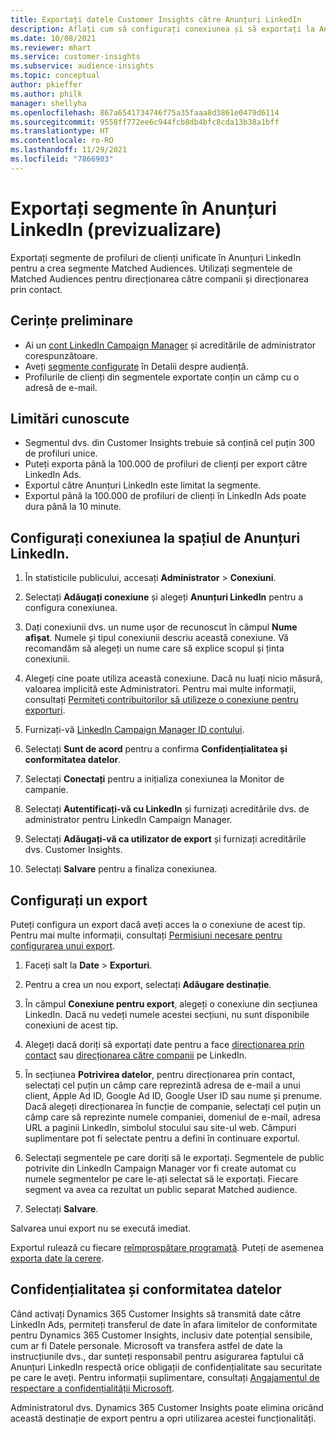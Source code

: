```yaml
---
title: Exportați datele Customer Insights către Anunțuri LinkedIn
description: Aflați cum să configurați conexiunea și să exportați la Anunțuri LinkedIn.
ms.date: 10/08/2021
ms.reviewer: mhart
ms.service: customer-insights
ms.subservice: audience-insights
ms.topic: conceptual
author: pkieffer
ms.author: philk
manager: shellyha
ms.openlocfilehash: 867a6541734746f75a35faaa8d3861e0479d6114
ms.sourcegitcommit: 9558ff772ee6c944fcb8db4bfc8cda13b38a1bff
ms.translationtype: HT
ms.contentlocale: ro-RO
ms.lasthandoff: 11/29/2021
ms.locfileid: "7866903"
---
```

# <a name="export-segments-to-linkedin-ads-preview"></a>Exportați segmente în Anunțuri LinkedIn (previzualizare)

Exportați segmente de profiluri de clienți unificate în Anunțuri LinkedIn pentru a crea segmente Matched Audiences. Utilizați segmentele de Matched Audiences pentru direcționarea către companii și direcționarea prin contact.

## <a name="prerequisites"></a>Cerințe preliminare

-   Ai un [cont LinkedIn Campaign Manager](https://business.linkedin.com/marketing-solutions/ads) și acreditările de administrator corespunzătoare.
-   Aveți [segmente configurate](segments.md) în Detalii despre audiență.
-   Profilurile de clienți din segmentele exportate conțin un câmp cu o adresă de e-mail.

## <a name="known-limitations"></a>Limitări cunoscute

- Segmentul dvs. din Customer Insights trebuie să conțină cel puțin 300 de profiluri unice. 
- Puteți exporta până la 100.000 de profiluri de clienți per export către LinkedIn Ads.
- Exportul către Anunțuri LinkedIn este limitat la segmente.
- Exportul până la 100.000 de profiluri de clienți în LinkedIn Ads poate dura până la 10 minute. 

## <a name="set-up-the-connection-to-linkedin-ads"></a>Configurați conexiunea la spațiul de Anunțuri LinkedIn.

1. În statisticile publicului, accesați **Administrator** > **Conexiuni**.

1. Selectați **Adăugați conexiune** și alegeți **Anunțuri LinkedIn** pentru a configura conexiunea.

1. Dați conexiunii dvs. un nume ușor de recunoscut în câmpul **Nume afișat**. Numele și tipul conexiunii descriu această conexiune. Vă recomandăm să alegeți un nume care să explice scopul și ținta conexiunii.

1. Alegeți cine poate utiliza această conexiune. Dacă nu luați nicio măsură, valoarea implicită este Administratori. Pentru mai multe informații, consultați [Permiteți contribuitorilor să utilizeze o conexiune pentru exporturi](connections.md#allow-contributors-to-use-a-connection-for-exports).

1. Furnizați-vă [LinkedIn Campaign Manager ID contului](https://www.linkedin.com/help/lms/answer/a424270).

1. Selectați **Sunt de acord** pentru a confirma **Confidențialitatea și conformitatea datelor**.

1. Selectați **Conectați** pentru a inițializa conexiunea la Monitor de campanie.

1. Selectați **Autentificați-vă cu LinkedIn** și furnizați acreditările dvs. de administrator pentru LinkedIn Campaign Manager.

1. Selectați **Adăugați-vă ca utilizator de export** și furnizați acreditările dvs. Customer Insights.

1. Selectați **Salvare** pentru a finaliza conexiunea.

## <a name="configure-an-export"></a>Configurați un export

Puteți configura un export dacă aveți acces la o conexiune de acest tip. Pentru mai multe informații, consultați [Permisiuni necesare pentru configurarea unui export](export-destinations.md#set-up-a-new-export).

1. Faceți salt la **Date** > **Exporturi**.

1. Pentru a crea un nou export, selectați **Adăugare destinație**.

1. În câmpul **Conexiune pentru export**, alegeți o conexiune din secțiunea LinkedIn. Dacă nu vedeți numele acestei secțiuni, nu sunt disponibile conexiuni de acest tip.

1. Alegeți dacă doriți să exportați date pentru a face [direcționarea prin contact](https://business.linkedin.com/marketing-solutions/ad-targeting/contact-targeting) sau [direcționarea către companii](https://business.linkedin.com/marketing-solutions/ad-targeting/account-targeting) pe LinkedIn. 

1. În secțiunea **Potrivirea datelor**, pentru direcționarea prin contact, selectați cel puțin un câmp care reprezintă adresa de e-mail a unui client, Apple Ad ID, Google Ad ID, Google User ID sau nume și prenume. Dacă alegeți direcționarea în funcție de companie, selectați cel puțin un câmp care să reprezinte numele companiei, domeniul de e-mail, adresa URL a paginii LinkedIn, simbolul stocului sau site-ul web. Câmpuri suplimentare pot fi selectate pentru a defini în continuare exportul. 

1. Selectați segmentele pe care doriți să le exportați. Segmentele de public potrivite din LinkedIn Campaign Manager vor fi create automat cu numele segmentelor pe care le-ați selectat să le exportați. Fiecare segment va avea ca rezultat un public separat Matched audience. 

1. Selectați **Salvare**.

Salvarea unui export nu se execută imediat.

Exportul rulează cu fiecare [reîmprospătare programată](system.md#schedule-tab). Puteți de asemenea [exporta date la cerere](export-destinations.md#run-exports-on-demand). 


## <a name="data-privacy-and-compliance"></a>Confidențialitatea și conformitatea datelor

Când activați Dynamics 365 Customer Insights să transmită date către LinkedIn Ads, permiteți transferul de date în afara limitelor de conformitate pentru Dynamics 365 Customer Insights, inclusiv date potențial sensibile, cum ar fi Datele personale. Microsoft va transfera astfel de date la instrucțiunile dvs., dar sunteți responsabil pentru asigurarea faptului că Anunțuri LinkedIn respectă orice obligații de confidențialitate sau securitate pe care le aveți. Pentru informații suplimentare, consultați [Angajamentul de respectare a confidențialității Microsoft](https://go.microsoft.com/fwlink/?linkid=396732).

Administratorul dvs. Dynamics 365 Customer Insights poate elimina oricând această destinație de export pentru a opri utilizarea acestei funcționalități.
